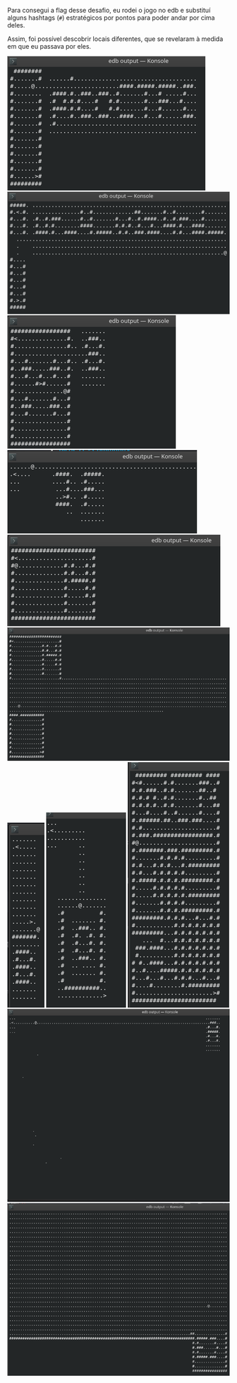 Para consegui a flag desse desafio, eu rodei o jogo no edb e substituí alguns hashtags (`#`) estratégicos por pontos para poder andar por cima deles.

Assim, foi possível descobrir locais diferentes, que se revelaram à medida em que eu passava por eles.

![](/Screenshots/Pasted%20image%2020220315202850.png)
![](/Screenshots/Pasted%20image%2020220315203205.png)
![](/Screenshots/Pasted%20image%2020220315203139.png)
![](/Screenshots/Pasted%20image%2020220315203611.png)
![](/Screenshots/Pasted%20image%2020220316141651.png)
![](/Screenshots/Pasted%20image%2020220316143159.png)
![](/Screenshots/Pasted%20image%2020220316143324.png)
![](/Screenshots/Pasted%20image%2020220316161117.png)
![](/Screenshots/Pasted%20image%2020220316143733.png)
![](/Screenshots/Pasted%20image%2020220316143924.png)
![](/Screenshots/Pasted%20image%2020220316154516.png)
